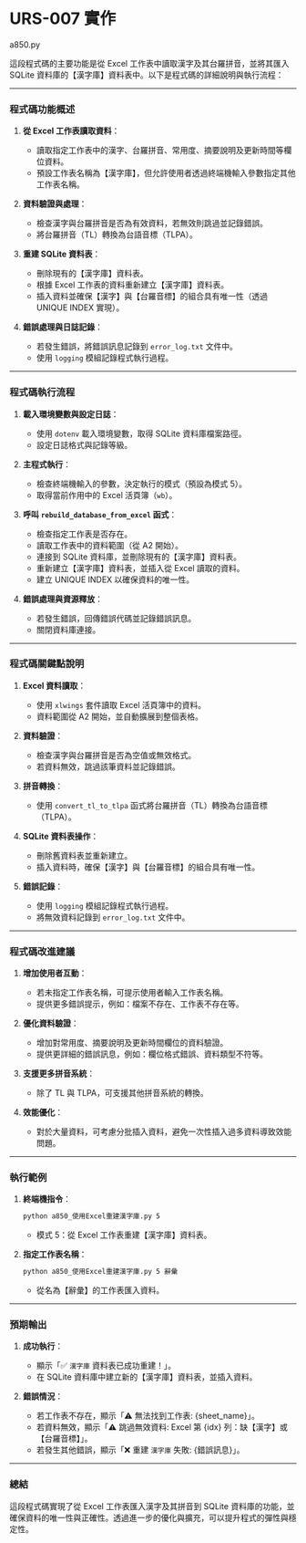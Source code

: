 # URS-007 實作

a850.py

這段程式碼的主要功能是從 Excel 工作表中讀取漢字及其台羅拼音，並將其匯入 SQLite 資料庫的【漢字庫】資料表中。以下是程式碼的詳細說明與執行流程：

---

### **程式碼功能概述**
1. **從 Excel 工作表讀取資料**：
   - 讀取指定工作表中的漢字、台羅拼音、常用度、摘要說明及更新時間等欄位資料。
   - 預設工作表名稱為【漢字庫】，但允許使用者透過終端機輸入參數指定其他工作表名稱。

2. **資料驗證與處理**：
   - 檢查漢字與台羅拼音是否為有效資料，若無效則跳過並記錄錯誤。
   - 將台羅拼音（TL）轉換為台語音標（TLPA）。

3. **重建 SQLite 資料表**：
   - 刪除現有的【漢字庫】資料表。
   - 根據 Excel 工作表的資料重新建立【漢字庫】資料表。
   - 插入資料並確保【漢字】與【台羅音標】的組合具有唯一性（透過 UNIQUE INDEX 實現）。

4. **錯誤處理與日誌記錄**：
   - 若發生錯誤，將錯誤訊息記錄到 `error_log.txt` 文件中。
   - 使用 `logging` 模組記錄程式執行過程。

---

### **程式碼執行流程**
1. **載入環境變數與設定日誌**：
   - 使用 `dotenv` 載入環境變數，取得 SQLite 資料庫檔案路徑。
   - 設定日誌格式與記錄等級。

2. **主程式執行**：
   - 檢查終端機輸入的參數，決定執行的模式（預設為模式 5）。
   - 取得當前作用中的 Excel 活頁簿（`wb`）。

3. **呼叫 `rebuild_database_from_excel` 函式**：
   - 檢查指定工作表是否存在。
   - 讀取工作表中的資料範圍（從 A2 開始）。
   - 連接到 SQLite 資料庫，並刪除現有的【漢字庫】資料表。
   - 重新建立【漢字庫】資料表，並插入從 Excel 讀取的資料。
   - 建立 UNIQUE INDEX 以確保資料的唯一性。

4. **錯誤處理與資源釋放**：
   - 若發生錯誤，回傳錯誤代碼並記錄錯誤訊息。
   - 關閉資料庫連接。

---

### **程式碼關鍵點說明**
1. **Excel 資料讀取**：
   - 使用 `xlwings` 套件讀取 Excel 活頁簿中的資料。
   - 資料範圍從 A2 開始，並自動擴展到整個表格。

2. **資料驗證**：
   - 檢查漢字與台羅拼音是否為空值或無效格式。
   - 若資料無效，跳過該筆資料並記錄錯誤。

3. **拼音轉換**：
   - 使用 `convert_tl_to_tlpa` 函式將台羅拼音（TL）轉換為台語音標（TLPA）。

4. **SQLite 資料表操作**：
   - 刪除舊資料表並重新建立。
   - 插入資料時，確保【漢字】與【台羅音標】的組合具有唯一性。

5. **錯誤記錄**：
   - 使用 `logging` 模組記錄程式執行過程。
   - 將無效資料記錄到 `error_log.txt` 文件中。

---

### **程式碼改進建議**
1. **增加使用者互動**：
   - 若未指定工作表名稱，可提示使用者輸入工作表名稱。
   - 提供更多錯誤提示，例如：檔案不存在、工作表不存在等。

2. **優化資料驗證**：
   - 增加對常用度、摘要說明及更新時間欄位的資料驗證。
   - 提供更詳細的錯誤訊息，例如：欄位格式錯誤、資料類型不符等。

3. **支援更多拼音系統**：
   - 除了 TL 與 TLPA，可支援其他拼音系統的轉換。

4. **效能優化**：
   - 對於大量資料，可考慮分批插入資料，避免一次性插入過多資料導致效能問題。

---

### **執行範例**
1. **終端機指令**：
   ```bash
   python a850_使用Excel重建漢字庫.py 5
   ```
   - 模式 5：從 Excel 工作表重建【漢字庫】資料表。

2. **指定工作表名稱**：
   ```bash
   python a850_使用Excel重建漢字庫.py 5 辭彙
   ```
   - 從名為【辭彙】的工作表匯入資料。

---

### **預期輸出**
1. **成功執行**：
   - 顯示「✅ `漢字庫` 資料表已成功重建！」。
   - 在 SQLite 資料庫中建立新的【漢字庫】資料表，並插入資料。

2. **錯誤情況**：
   - 若工作表不存在，顯示「⚠️ 無法找到工作表: {sheet_name}」。
   - 若資料無效，顯示「⚠️ 跳過無效資料: Excel 第 {idx} 列：缺【漢字】或【台羅音標】」。
   - 若發生其他錯誤，顯示「❌ 重建 `漢字庫` 失敗: {錯誤訊息}」。

---

### **總結**
這段程式碼實現了從 Excel 工作表匯入漢字及其拼音到 SQLite 資料庫的功能，並確保資料的唯一性與正確性。透過進一步的優化與擴充，可以提升程式的彈性與穩定性。